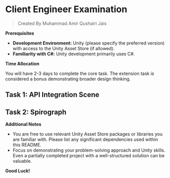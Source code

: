 
# Client Engineer Examination
> Created By Muhammad Amir Qushairi Jais

**Prerequisites**

-   **Development Environment:** Unity (please specify the preferred version) with access to the Unity Asset Store (if allowed).
-   **Familiarity with C#:** Unity development primarily uses C#.

**Time Allocation**

You will have 2-3 days to complete the core task. The extension task is considered a bonus demonstrating broader design thinking.

## Task 1: API Integration Scene

## Task 2: Spirograph

**Additional Notes**

-   You are free to use relevant Unity Asset Store packages or libraries you are familiar with. Please list any significant dependencies used within this README.
-   Focus on demonstrating your problem-solving approach and Unity skills. Even a partially completed project with a well-structured solution can be valuable.

**Good Luck!**

